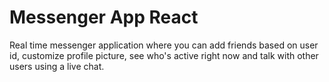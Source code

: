 # Messenger App React

Real time messenger application where you can add friends based on user id, customize profile picture, see who's active right now and talk with other users using a live chat.

